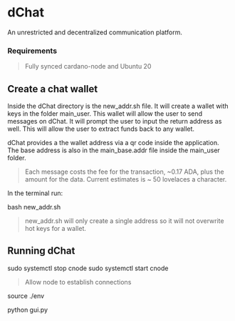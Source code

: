 # dChat
An unrestricted and decentralized communication platform.
### Requirements
> Fully synced cardano-node and Ubuntu 20

## Create a chat wallet
Inside the dChat directory is the new_addr.sh file. It will create a wallet with keys in the folder main_user. This wallet will allow the user to send messages on dChat. It will prompt the user to input the return address as well. This will allow the user to extract funds back to any wallet.

dChat provides a the wallet address via a qr code inside the application. The base address is also in the main_base.addr file inside the main_user folder.

> Each message costs the fee for the transaction, ~0.17 ADA, plus the amount for the data. Current estimates is ~ 50 lovelaces a character.
>
In the terminal run:

bash new_addr.sh

> new_addr.sh will only create a single address so it will not overwrite hot keys for a wallet.

## Running dChat
sudo systemctl stop cnode
sudo systemctl start cnode

> Allow node to establish connections
>

source ./env

python gui.py